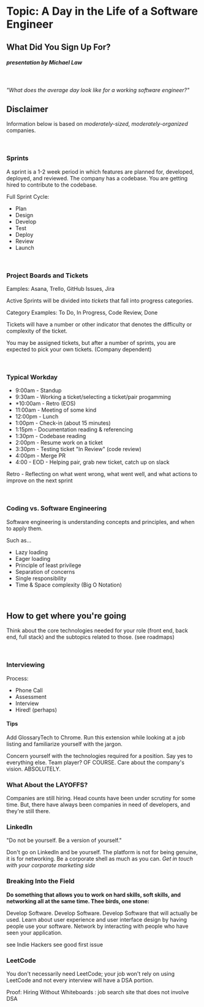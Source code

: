 # Topic: A Day in the Life of a Software Engineer

## What Did You Sign Up For?
##### presentation by Michael Law

<br />

*"What does the average day look like for a working software engineer?"*

## Disclaimer

Information below is based on *moderately-sized, moderately-organized* companies.

<br />

### Sprints

A sprint is a 1-2 week period in which features are planned for, developed, deployed, and reviewed. The company has a codebase. You are getting hired to contribute to the codebase.

Full Sprint Cycle:

- Plan
- Design
- Develop
- Test
- Deploy
- Review
- Launch

<br />

### Project Boards and Tickets

Eamples: Asana, Trello, GitHub Issues, Jira

Active Sprints will be divided into *tickets* that fall into progress categories.

Category Examples: To Do, In Progress, Code Review, Done

Tickets will have a number or other indicator that denotes the difficulty or complexity of the ticket.

You may be assigned tickets, but after a number of sprints, you are expected to pick your own tickets. (Company dependent)

<br />

### Typical Workday

- 9:00am - Standup
- 9:30am - Working a ticket/selecting a ticket/pair progamming
- *10:00am - Retro (EOS)
- 11:00am - Meeting of some kind
- 12:00pm - Lunch
- 1:00pm - Check-in (about 15 minutes)
- 1:15pm - Documentation reading & referencing
- 1:30pm - Codebase reading
- 2:00pm - Resume work on a ticket
- 3:30pm - Testing ticket "In Review" (code review)
- 4:00pm - Merge PR
- 4:00 - EOD - Helping pair, grab new ticket, catch up on slack

Retro - Reflecting on what went wrong, what went well, and what actions to improve on the next sprint

<br />

### Coding vs. Software Engineering

Software engineering is understanding concepts and principles, and when to apply them.

Such as... 
- Lazy loading
- Eager loading
- Principle of least privilege
- Separation of concerns
- Single responsibility
- Time & Space complexity (Big O Notation)

<br />

## How to get where you're going

Think about the core technologies needed for your role (front end, back end, full stack) and the subtopics related to those. (see roadmaps)

<br />

### Interviewing

Process: 
- Phone Call
- Assessment
- Interview
- Hired! (perhaps)

#### Tips

Add GlossaryTech to Chrome. Run this extension while looking at a job listing and familiarize yourself with the jargon.

Concern yourself with the technologies required for a position. Say yes to everything else. Team player? OF COURSE. Care about the company's vision. ABSOLUTELY.

### What About the LAYOFFS?

Companies are still hiring. Head counts have been under scrutiny for some time. But, there have always been companies in need of developers, and they're still there.

### LinkedIn

"Do not be yourself. Be a version of yourself."

Don't go on LinkedIn and be yourself. The platform is not for being genuine, it is for networking. Be a corporate shell as much as you can. *Get in touch with your corporate marketing side*

### Breaking Into the Field

**Do something that allows you to work on hard skills, soft skills, and networking all at the same time. Thee birds, one stone:**

Develop Software. Develop Software. Develop Software that will actually be used. Learn about user experience and user interface design by having people use your software. Network by interacting with people who have seen your application.

see Indie Hackers
see good first issue

### LeetCode

You don't necessarily need LeetCode; your job won't rely on using LeetCode and not every interview will have a DSA portion.

Proof: Hiring Without Whiteboards :  job search site that does not involve DSA









